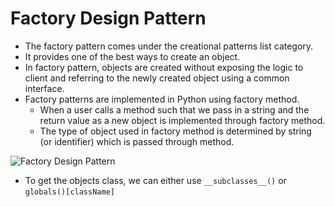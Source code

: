 # Factory Design Pattern
* The factory pattern comes under the creational patterns list category.
* It provides one of the best ways to create an object.
* In factory pattern, objects are created without exposing the logic to client and referring to the newly created object using a common interface.
* Factory patterns are implemented in Python using factory method.
    * When a user calls a method such that we pass in a string and the return value as a new object is implemented through factory method.
    * The type of object used in factory method is determined by string (or identifier) which is passed through method.

<img src="https://i.imgur.com/LiCg2Xd.jpg" alt="Factory Design Pattern" align="center">

* To get the objects class, we can either use `__subclasses__()` or `globals()[className]`

